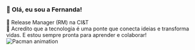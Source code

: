 ### 👋 Olá, eu sou a Fernanda!
🚀 Release Manager (RM) na CI&T  
🧩 Acredito que a tecnologia é uma ponte que conecta ideias e transforma vidas. E estou sempre pronta para aprender e colaborar!
![Pacman animation](https://github.com/fernandabarbosaa/fernandabarbosaa/blob/output/github-contribution-grid-snake.svg)


 
